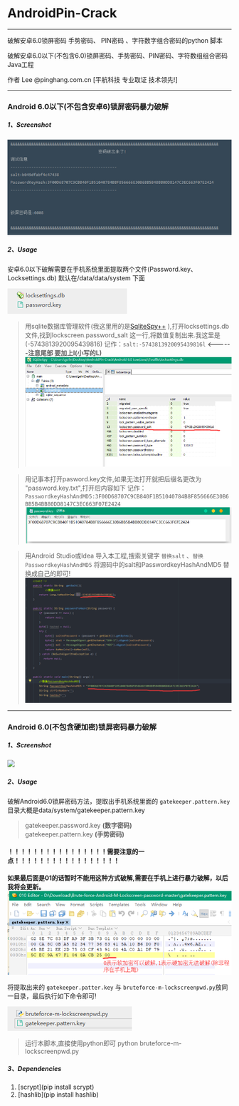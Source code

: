 # **AndroidPin-Crack** #

------------------------------------------------------------------------------

破解安卓6.0锁屏密码 手势密码、 PIN密码 、字符数字组合密码的python 脚本

破解安卓6.0以下(不包含6.0)锁屏密码、手势密码、PIN密码、字符数组组合密码 Java工程

作者 Lee  @pinghang.com.cn [平航科技 专业取证 技术领先!]


------------------------------------------------------------------------------

### **Android 6.0以下(不包含安卓6)锁屏密码暴力破解** ###

##### 1、Screenshot


![](assets/markdown-img-paste-20180808145321576.png)

##### 2、Usage
安卓6.0以下破解需要在手机系统里面提取两个文件(Password.key、Locksettings.db) 默认在/data/data/system 下面

![](assets/markdown-img-paste-20180808150303953.png)

>用sqlite数据库管理软件(我这里用的是[SqliteSpy++](http://dl.pconline.com.cn/download/765800.html) ),打开locksettings.db文件,找到lockscreen.password_salt 这一行,将数值复制出来.我这里是(-5743813920095439816)
>记作：` salt:-5743813920095439816l `   **<------注意尾部 要加上l(小写的L)**
![](assets/markdown-img-paste-20180808150646260.png)


>用记事本打开pasword.key文件,如果无法打开就把后缀名更改为 "password.key.txt",打开后内容如下
>记作：`PasswordkeyHashAndMD5:3F00D68707C9CB840F1B51040784B8F856666E30B6BB5B4BB80DD8147C3EC663F07E2424 `
![](assets/markdown-img-paste-20180808151504400.png)



>用Android Studio或Idea 导入本工程,搜索关键字 `替换salt` 、`替换PasswordkeyHashAndMD5`
>将源码中的salt和PasswordkeyHashAndMD5 替换成自己的即可!
![](assets/markdown-img-paste-20180808151852981.png)



------------------------------------------------------------------------------

### **Android 6.0(不包含硬加密)锁屏密码暴力破解** ###

##### 1、Screenshot
![](assets/demo.gif)
##### 2、Usage

破解Android6.0锁屏密码方法，提取出手机系统里面的 `gatekeeper.pattern.key` 目录大概是data/system/gatekeeper.pattern.key
>gatekeeper.password.key **(数字密码)**  
>gatekeeper.pattern.key **(手势密码)**  



#### **！！！！！！！！！！！！！！！！需要注意的一点！！！！！！！！！！！！！！！！！**
**如果最后面是01的话暂时不能用这种方式破解,需要在手机上进行暴力破解，以后我将会更新。**
![](assets/markdown-img-paste-20180808153617915.png)


将提取出来的 `gatekeeper.patter.key` 与 `bruteforce-m-lockscreenpwd.py`放同一目录，最后执行如下命令即可!

![](assets/markdown-img-paste-20180808154004433.png)

>运行本脚本,直接使用python即可
>python bruteforce-m-lockscreenpwd.py


##### 3、Dependencies
 1. [scrypt](pip install scrypt)
 2. [hashlib](pip install hashlib)
